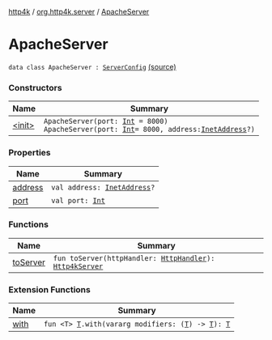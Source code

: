 [http4k](../../index.md) / [org.http4k.server](../index.md) / [ApacheServer](./index.md)

# ApacheServer

`data class ApacheServer : `[`ServerConfig`](../-server-config/index.md) [(source)](https://github.com/http4k/http4k/blob/master/http4k-server-apache/src/main/kotlin/org/http4k/server/ApacheServer.kt#L59)

### Constructors

| Name | Summary |
|---|---|
| [&lt;init&gt;](-init-.md) | `ApacheServer(port: `[`Int`](https://kotlinlang.org/api/latest/jvm/stdlib/kotlin/-int/index.html)` = 8000)`<br>`ApacheServer(port: `[`Int`](https://kotlinlang.org/api/latest/jvm/stdlib/kotlin/-int/index.html)` = 8000, address: `[`InetAddress`](https://docs.oracle.com/javase/9/docs/api/java/net/InetAddress.html)`?)` |

### Properties

| Name | Summary |
|---|---|
| [address](address.md) | `val address: `[`InetAddress`](https://docs.oracle.com/javase/9/docs/api/java/net/InetAddress.html)`?` |
| [port](port.md) | `val port: `[`Int`](https://kotlinlang.org/api/latest/jvm/stdlib/kotlin/-int/index.html) |

### Functions

| Name | Summary |
|---|---|
| [toServer](to-server.md) | `fun toServer(httpHandler: `[`HttpHandler`](../../org.http4k.core/-http-handler.md)`): `[`Http4kServer`](../-http4k-server/index.md) |

### Extension Functions

| Name | Summary |
|---|---|
| [with](../../org.http4k.core/with.md) | `fun <T> `[`T`](../../org.http4k.core/with.md#T)`.with(vararg modifiers: (`[`T`](../../org.http4k.core/with.md#T)`) -> `[`T`](../../org.http4k.core/with.md#T)`): `[`T`](../../org.http4k.core/with.md#T) |
